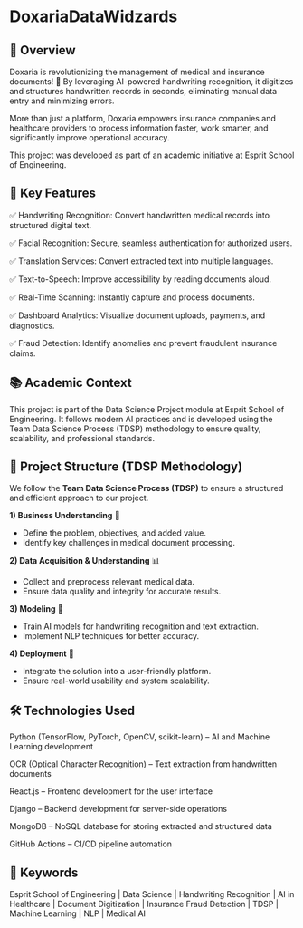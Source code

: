 # DoxariaDataWidzards

## 🌟 Overview
Doxaria is revolutionizing the management of medical and insurance documents! 🚀
By leveraging AI-powered handwriting recognition, it digitizes and structures handwritten records in seconds, eliminating manual data entry and minimizing errors.

More than just a platform, Doxaria empowers insurance companies and healthcare providers to process information faster, work smarter, and significantly improve operational accuracy.

This project was developed as part of an academic initiative at Esprit School of Engineering.

## 🔑 Key Features
✅ Handwriting Recognition: Convert handwritten medical records into structured digital text.

✅ Facial Recognition: Secure, seamless authentication for authorized users.

✅ Translation Services: Convert extracted text into multiple languages.

✅ Text-to-Speech: Improve accessibility by reading documents aloud.

✅ Real-Time Scanning: Instantly capture and process documents.

✅ Dashboard Analytics: Visualize document uploads, payments, and diagnostics.

✅ Fraud Detection: Identify anomalies and prevent fraudulent insurance claims.

## 📚 Academic Context
This project is part of the Data Science Project module at Esprit School of Engineering.
It follows modern AI practices and is developed using the Team Data Science Process (TDSP) methodology to ensure quality, scalability, and professional standards.


## 🚀 Project Structure (TDSP Methodology)  
We follow the **Team Data Science Process (TDSP)** to ensure a structured and efficient approach to our project.  

**1) Business Understanding** 🏥  
- Define the problem, objectives, and added value.  
- Identify key challenges in medical document processing.  

**2) Data Acquisition & Understanding** 📊  
- Collect and preprocess relevant medical data.  
- Ensure data quality and integrity for accurate results.  

**3) Modeling** 🤖  
- Train AI models for handwriting recognition and text extraction.  
- Implement NLP techniques for better accuracy.  

**4) Deployment** 🚀  
- Integrate the solution into a user-friendly platform.  
- Ensure real-world usability and system scalability.


## 🛠️ Technologies Used
Python (TensorFlow, PyTorch, OpenCV, scikit-learn) – AI and Machine Learning development

OCR (Optical Character Recognition) – Text extraction from handwritten documents

React.js – Frontend development for the user interface

Django – Backend development for server-side operations

MongoDB – NoSQL database for storing extracted and structured data

GitHub Actions – CI/CD pipeline automation

## 📌 Keywords
Esprit School of Engineering | Data Science | Handwriting Recognition | AI in Healthcare | Document Digitization | Insurance Fraud Detection | TDSP | Machine Learning | NLP | Medical AI

